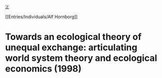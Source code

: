 [🇿](zotero://select/library/items/3G2J6XN6)

[[Entries/Individuals/Alf Hornborg]] 
# Towards an ecological theory of unequal exchange: articulating world system theory and ecological economics (1998)

